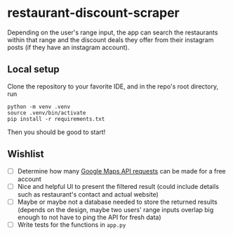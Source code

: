 # restaurant-discount-scraper

Depending on the user's range input, the app can search the restaurants within that range and the discount deals they offer from their instagram posts (if they have an instagram account).

## Local setup

Clone the repository to your favorite IDE, and in the repo's root directory, run

```
python -m venv .venv
source .venv/bin/activate
pip install -r requirements.txt
```

Then you should be good to start!

## Wishlist

- [ ] Determine how many [Google Maps API requests](https://developers.google.com/maps/documentation/places/web-service/details) can be made for a free account
- [ ] Nice and helpful UI to present the filtered result (could include details such as restaurant's contact and actual website)
- [ ] Maybe or maybe not a database needed to store the returned results (depends on the design, maybe two users' range inputs overlap big enough to not have to ping the API for fresh data)
- [ ] Write tests for the functions in `app.py`
